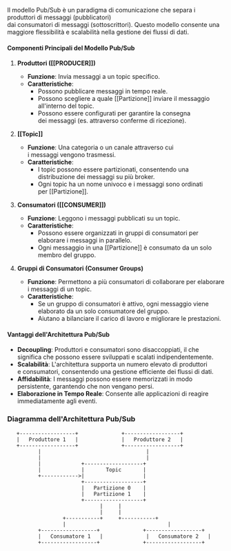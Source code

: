 Il modello Pub/Sub è un paradigma di comunicazione che separa i produttori di messaggi (pubblicatori) dai consumatori di messaggi (sottoscrittori). Questo modello consente una maggiore flessibilità e scalabilità nella gestione dei flussi di dati.

#### **Componenti Principali del Modello Pub/Sub**

1. **Produttori ([[PRODUCER]])**
    
    - **Funzione**: Invia messaggi a un topic specifico.
    - **Caratteristiche**:
        - Possono pubblicare messaggi in tempo reale.
        - Possono scegliere a quale [[Partizione]] inviare il messaggio all'interno del topic.
        - Possono essere configurati per garantire la consegna dei messaggi (es. attraverso conferme di ricezione).
2. **[[Topic]]**
    
    - **Funzione**: Una categoria o un canale attraverso cui i messaggi vengono trasmessi.
    - **Caratteristiche**:
        - I topic possono essere partizionati, consentendo una distribuzione dei messaggi su più broker.
        - Ogni topic ha un nome univoco e i messaggi sono ordinati per [[Partizione]].
3. **Consumatori ([[CONSUMER]])**
    
    - **Funzione**: Leggono i messaggi pubblicati su un topic.
    - **Caratteristiche**:
        - Possono essere organizzati in gruppi di consumatori per elaborare i messaggi in parallelo.
        - Ogni messaggio in una [[Partizione]] è consumato da un solo membro del gruppo.
4. **Gruppi di Consumatori (Consumer Groups)**
    
    - **Funzione**: Permettono a più consumatori di collaborare per elaborare i messaggi di un topic.
    - **Caratteristiche**:
        - Se un gruppo di consumatori è attivo, ogni messaggio viene elaborato da un solo consumatore del gruppo.
        - Aiutano a bilanciare il carico di lavoro e migliorare le prestazioni.

#### **Vantaggi dell'Architettura Pub/Sub**

- **Decoupling**: Produttori e consumatori sono disaccoppiati, il che significa che possono essere sviluppati e scalati indipendentemente.
- **Scalabilità**: L'architettura supporta un numero elevato di produttori e consumatori, consentendo una gestione efficiente dei flussi di dati.
- **Affidabilità**: I messaggi possono essere memorizzati in modo persistente, garantendo che non vengano persi.
- **Elaborazione in Tempo Reale**: Consente alle applicazioni di reagire immediatamente agli eventi.

### **Diagramma dell'Architettura Pub/Sub**

```plaintext
   +------------------+              +------------------+
   |   Produttore 1   |              |   Produttore 2   |
   +------------------+              +------------------+
          |                                  |     
          |                                  |
          |             +-------------------+
          |             |       Topic       |
          +------------>|                   |
                        +-------------------+
                        |   Partizione 0    |
                        |   Partizione 1    |
                        +-------------------+
                              |     |
                              |     |
                  +-----------+     +-----------+
                  |                                 |
          +------------------+              +------------------+
          |   Consumatore 1   |              |   Consumatore 2   |
          +------------------+              +------------------+
```


